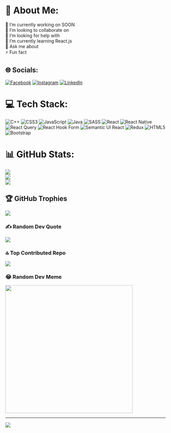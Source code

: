 # 💫 About Me:
🔭 I’m currently working on SOON <br>👯 I’m looking to collaborate on<br>🤝 I’m looking for help with<br>🌱 I’m currently learning React.js <br>💬 Ask me about<br>⚡ Fun fact


## 🌐 Socials:
[![Facebook](https://img.shields.io/badge/Facebook-%231877F2.svg?logo=Facebook&logoColor=white)](https://facebook.com/https://web.facebook.com/yousefebrahim09/) [![Instagram](https://img.shields.io/badge/Instagram-%23E4405F.svg?logo=Instagram&logoColor=white)](https://instagram.com/yousef_ibrahim090) [![LinkedIn](https://img.shields.io/badge/LinkedIn-%230077B5.svg?logo=linkedin&logoColor=white)](https://linkedin.com/in/https://l.facebook.com/l.php?u=https%3A%2F%2Fwww.linkedin.com%2Fin%2Fyousef-ibrahim-148b48240%2F%3Ffbclid%3DIwZXh0bgNhZW0CMTAAAR18SFV9Uvvy7V3skieXVQzogECEy93dGp10eShOayin_lpRaTmZ1zSLtVI_aem_ZmFrZWR1bW15MTZieXRlcw&h=AT1P92Nc7gyhDUC_aNVPg9eUatMw10qE2oapvDnV6poI_RTnAIvq22V_hzgJfuz7D-UoatiPS6L19qzHfXWQorWE3z2U-x24fO9nKpeKVAARWcL294O3EyYMWejaqzHUC850Jw) 

# 💻 Tech Stack:
![C++](https://img.shields.io/badge/c++-%2300599C.svg?style=for-the-badge&logo=c%2B%2B&logoColor=white) ![CSS3](https://img.shields.io/badge/css3-%231572B6.svg?style=for-the-badge&logo=css3&logoColor=white) ![JavaScript](https://img.shields.io/badge/javascript-%23323330.svg?style=for-the-badge&logo=javascript&logoColor=%23F7DF1E) ![Java](https://img.shields.io/badge/java-%23ED8B00.svg?style=for-the-badge&logo=openjdk&logoColor=white) ![SASS](https://img.shields.io/badge/SASS-hotpink.svg?style=for-the-badge&logo=SASS&logoColor=white) ![React](https://img.shields.io/badge/react-%2320232a.svg?style=for-the-badge&logo=react&logoColor=%2361DAFB) ![React Native](https://img.shields.io/badge/react_native-%2320232a.svg?style=for-the-badge&logo=react&logoColor=%2361DAFB) ![React Query](https://img.shields.io/badge/-React%20Query-FF4154?style=for-the-badge&logo=react%20query&logoColor=white) ![React Hook Form](https://img.shields.io/badge/React%20Hook%20Form-%23EC5990.svg?style=for-the-badge&logo=reacthookform&logoColor=white) ![Semantic UI React](https://img.shields.io/badge/Semantic%20UI%20React-%2335BDB2.svg?style=for-the-badge&logo=SemanticUIReact&logoColor=white) ![Redux](https://img.shields.io/badge/redux-%23593d88.svg?style=for-the-badge&logo=redux&logoColor=white) ![HTML5](https://img.shields.io/badge/html5-%23E34F26.svg?style=for-the-badge&logo=html5&logoColor=white) ![Bootstrap](https://img.shields.io/badge/bootstrap-%238511FA.svg?style=for-the-badge&logo=bootstrap&logoColor=white)
# 📊 GitHub Stats:
![](https://github-readme-stats.vercel.app/api?username=yousefemara09&theme=default&hide_border=false&include_all_commits=true&count_private=true)<br/>
![](https://github-readme-streak-stats.herokuapp.com/?user=yousefemara09&theme=default&hide_border=false)<br/>
![](https://github-readme-stats.vercel.app/api/top-langs/?username=yousefemara09&theme=default&hide_border=false&include_all_commits=true&count_private=true&layout=compact)

## 🏆 GitHub Trophies
![](https://github-profile-trophy.vercel.app/?username=yousefemara09&theme=shadow_blue&no-frame=false&no-bg=false&margin-w=4)

### ✍️ Random Dev Quote
![](https://quotes-github-readme.vercel.app/api?type=horizontal&theme=radical)

### 🔝 Top Contributed Repo
![](https://github-contributor-stats.vercel.app/api?username=yousefemara09&limit=5&theme=dark&combine_all_yearly_contributions=true)

### 😂 Random Dev Meme
<img src='https://memer-new.vercel.app/' style="height: 400px;"/>

---
[![](https://visitcount.itsvg.in/api?id=yousefemara09&icon=9&color=0)](https://visitcount.itsvg.in)

<!-- Proudly created with GPRM ( https://gprm.itsvg.in ) -->
